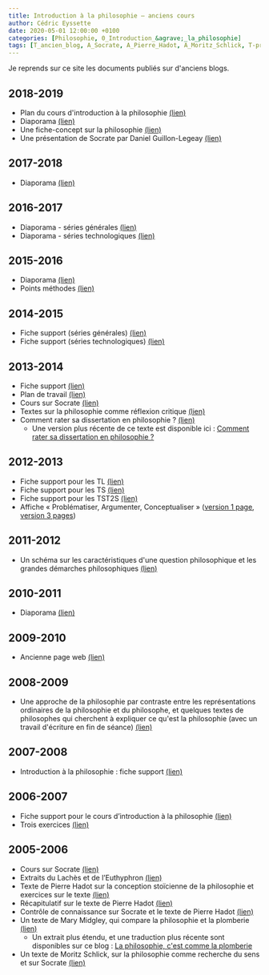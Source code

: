 ```yaml
---
title: Introduction à la philosophie – anciens cours
author: Cédric Eyssette
date: 2020-05-01 12:00:00 +0100
categories: [Philosophie, 0_Introduction_&agrave;_la_philosophie]
tags: [T_ancien_blog, A_Socrate, A_Pierre_Hadot, A_Moritz_Schlick, T-probl&eacute;matiser, T-argumenter, T-conceptualiser]
---
```


Je reprends sur ce site les documents publiés sur d'anciens blogs.

## 2018-2019

- Plan du cours d'introduction à la philosophie [(lien)](https://docs.google.com/document/d/1_GV6zXQ4gQtyiDbkNEwTN3UjAg6XA9clxQFl8HDH4Ok/edit?usp=sharing)
- Diaporama [(lien)](https://docs.google.com/presentation/d/1XI3WAUFFPYsIW17No1RV-cbJ_-hnvMlgzgf_B0_vVu8/edit?usp=sharing)
- Une fiche-concept sur la philosophie [(lien)](https://docs.google.com/drawings/d/1JrJmktVtjLtzYLF7wGTJpYerTm02J5HluUtJenMHKC4/edit?usp=sharing)
- Une présentation de Socrate par Daniel Guillon-Legeay [(lien)](https://eyssette.github.io/ancien-blog/assets/pdf/ancien_blog/0_Introduction_philosophie/2018-2019-Daniel-Guillon-Legeay_Socrate-pere-philosophie.pdf)

## 2017-2018

- Diaporama [(lien)](https://docs.google.com/presentation/d/1v3OaAT2NPo7AkK_IVD2vnI9vqy4eg8s6bC4F6UzM4X0/edit?usp=sharing)

## 2016-2017

- Diaporama - séries générales [(lien)](https://docs.google.com/presentation/d/1Sz6CyYerWPmx4c4Zy-3fzyV0RD32bMksP3aYBsx2AL4/edit?usp=sharing)
- Diaporama - séries technologiques [(lien)](https://docs.google.com/presentation/d/1Cybgl4LQA0Kz2w-y77pjRg0UDirtoieve6uLleK532I/edit?usp=sharing)

## 2015-2016

- Diaporama [(lien)](https://docs.google.com/presentation/d/16nFC-dMbTjhH3APBEn2smL65mwUehL6I__W4SAadsPI/edit?usp=sharing)
- Points méthodes [(lien)](https://docs.google.com/presentation/d/1J5v7J8H2MSMABNKOyEKnNw6V0VbMrW1DNJNEZ7HFwhQ/edit?usp=sharing)

## 2014-2015

- Fiche support (séries générales) [(lien)](https://eyssette.github.io/ancien-blog/assets/pdf/ancien_blog/0_Introduction_philosophie/2014-2015-introduction-philosophie-series-generales.pdf)
- Fiche support (séries technologiques) [(lien)](https://eyssette.github.io/ancien-blog/assets/pdf/ancien_blog/0_Introduction_philosophie/2014-2015-introduction-philosophie-series-technologiques.pdf)

## 2013-2014

- Fiche support [(lien)](https://eyssette.github.io/ancien-blog/assets/pdf/ancien_blog/0_Introduction_philosophie/2013-2014-introduction-a-la-philosophie.pdf)
- Plan de travail [(lien)](https://eyssette.github.io/ancien-blog/assets/pdf/ancien_blog/0_Introduction_philosophie/2013-2014-introduction-philosophie-PlanTravail.pdf)
- Cours sur Socrate [(lien)](https://eyssette.github.io/ancien-blog/assets/pdf/ancien_blog/0_Introduction_philosophie/2013-2014-Socrate-cours.pdf)
- Textes sur la philosophie comme réflexion critique [(lien)](https://eyssette.github.io/ancien-blog/assets/pdf/ancien_blog/0_Introduction_philosophie/2013-2014-textes-philosophie-comme-reflexion-critique.pdf)
- Comment rater sa dissertation en philosophie ? [(lien)](https://eyssette.github.io/ancien-blog/assets/pdf/ancien_blog/0_Introduction_philosophie/2013-2014-comment-rater-sa-dissertation-en-philosophie.pdf)
  - Une version plus récente de ce texte est disponible ici : [Comment rater sa dissertation en philosophie ?](https://eyssette.github.io/blog/posts/comment-rater-sa-dissertation-en-philosophie/)

## 2012-2013

- Fiche support pour les TL [(lien)](https://eyssette.github.io/ancien-blog/assets/pdf/ancien_blog/0_Introduction_philosophie/2012-2013-introduction-philosophie-tl.pdf)
- Fiche support pour les TS [(lien)](https://eyssette.github.io/ancien-blog/assets/pdf/ancien_blog/0_Introduction_philosophie/2012-2013-introduction-philosophie-ts.pdf)
- Fiche support pour les TST2S [(lien)](https://eyssette.github.io/ancien-blog/assets/pdf/ancien_blog/0_Introduction_philosophie/2012-2013-introduction-philosophie-technos.pdf)
- Affiche « Problématiser, Argumenter, Conceptualiser » ([version 1 page](https://eyssette.github.io/ancien-blog/assets/pdf/ancien_blog/0_Introduction_philosophie/2012-2013-affiche-3operations-1page.pdf), [version 3 pages](https://eyssette.github.io/ancien-blog/assets/pdf/ancien_blog/0_Introduction_philosophie/2012-2013-affiche-3operations-3pages.pdf))

## 2011-2012

- Un schéma sur les caractéristiques d'une question philosophique et les grandes démarches philosophiques [(lien)](https://eyssette.github.io/ancien-blog/assets/pdf/ancien_blog/0_Introduction_philosophie/2011-2012-faire-de-la-philosophie.pdf)

## 2010-2011

- Diaporama [(lien)](https://docs.google.com/presentation/d/1u41dC3Gf2tH6VDwpv3X1ZPQvdqtPxp745HueE3IPbCw/edit?usp=sharing)

## 2009-2010

- Ancienne page web [(lien)](https://eyssette.github.io/ancien-blog/assets/pdf/ancien_blog/0_Introduction_philosophie/2009-2010-intro_philo.pdf)

## 2008-2009

- Une approche de la philosophie par contraste entre les représentations ordinaires de la philosophie et du philosophe, et quelques textes de philosophes qui cherchent à expliquer ce qu'est la philosophie (avec un travail d'écriture en fin de séance) [(lien)](https://eyssette.github.io/ancien-blog/assets/pdf/ancien_blog/0_Introduction_philosophie/2008-2009-repr_philo.pdf)

## 2007-2008

- Introduction à la philosophie : fiche support [(lien)](https://eyssette.github.io/ancien-blog/assets/pdf/ancien_blog/0_Introduction_philosophie/2007-2008-0_s_intro_philo.pdf)

## 2006-2007

- Fiche support pour le cours d’introduction à la philosophie [(lien)](https://eyssette.github.io/ancien-blog/assets/pdf/ancien_blog/0_Introduction_philosophie/2006-2007-philosophie_fiche_support.pdf)
- Trois exercices [(lien)](https://eyssette.github.io/ancien-blog/assets/pdf/ancien_blog/0_Introduction_philosophie/2006-2007-exercices.pdf)

## 2005-2006

- Cours sur Socrate [(lien)](https://eyssette.github.io/ancien-blog/assets/pdf/ancien_blog/0_Introduction_philosophie/2005-2006-socrate.pdf)
- Extraits du Lachès et de l’Euthyphron [(lien)](https://eyssette.github.io/ancien-blog/assets/pdf/ancien_blog/0_Introduction_philosophie/2005-2006-socrate_textes.pdf)
- Texte de Pierre Hadot sur la conception stoïcienne de la philosophie et exercices sur le texte [(lien)](https://eyssette.github.io/ancien-blog/assets/pdf/ancien_blog/0_Introduction_philosophie/2005-2006-hadot_texte.pdf)
- Récapitulatif sur le texte de Pierre Hadot [(lien)](https://eyssette.github.io/ancien-blog/assets/pdf/ancien_blog/0_Introduction_philosophie/2005-2006-hadot_recapitulatif.pdf)
- Contrôle de connaissance sur Socrate et le texte de Pierre Hadot [(lien)](https://eyssette.github.io/ancien-blog/assets/pdf/ancien_blog/0_Introduction_philosophie/2005-2006-controle_socrate_hadot.pdf)
- Un texte de Mary Midgley, qui compare la philosophie et la plomberie [(lien)](https://eyssette.github.io/ancien-blog/assets/pdf/ancien_blog/0_Introduction_philosophie/2005-2006-philosophical_plumbing.pdf)
  - Un extrait plus étendu, et une traduction plus récente sont disponibles sur ce blog : [La philosophie, c'est comme la plomberie](https://eyssette.github.io/blog/posts/la-philosophie-c-est-comme-la-plomberie/)
- Un texte de Moritz Schlick, sur la philosophie comme recherche du sens et sur Socrate [(lien)](https://eyssette.github.io/ancien-blog/assets/pdf/ancien_blog/0_Introduction_philosophie/2005-2006-schlick_texte.pdf)
